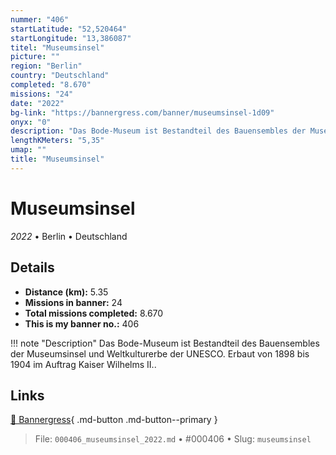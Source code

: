 ```yaml
---
nummer: "406"
startLatitude: "52,520464"
startLongitude: "13,386087"
titel: "Museumsinsel"
picture: ""
region: "Berlin"
country: "Deutschland"
completed: "8.670"
missions: "24"
date: "2022"
bg-link: "https://bannergress.com/banner/museumsinsel-1d09"
onyx: "0"
description: "Das Bode-Museum ist Bestandteil des Bauensembles der Museumsinsel und Weltkulturerbe der UNESCO. Erbaut von 1898 bis 1904 im Auftrag Kaiser Wilhelms II.."
lengthKMeters: "5,35"
umap: ""
title: "Museumsinsel"
---
```

# Museumsinsel

*2022* • Berlin • Deutschland



## Details
- **Distance (km):** 5.35
- **Missions in banner:** 24
- **Total missions completed:** 8.670
- **This is my banner no.:** 406


!!! note "Description"
    Das Bode-Museum ist Bestandteil des Bauensembles der Museumsinsel und Weltkulturerbe der UNESCO. Erbaut von 1898 bis 1904 im Auftrag Kaiser Wilhelms II..



## Links
[🔗 Bannergress](https://bannergress.com/banner/museumsinsel-1d09){ .md-button .md-button--primary }



> File: `000406_museumsinsel_2022.md` • #000406 • Slug: `museumsinsel`
